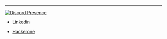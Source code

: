 <!--
Kurunnari moshtikeruth...
-->

<hr>

[![Discord Presence](https://lanyard.cnrad.dev/api/1094144642838184026?idleMessage=404%20!!!&borderRadius=5px)](https://discord.com/users/1094144642838184026)

- [Linkedin](https://www.linkedin.com/in/vaisakhmkumar)

- [Hackerone](https://hackerone.com/v4ish)
